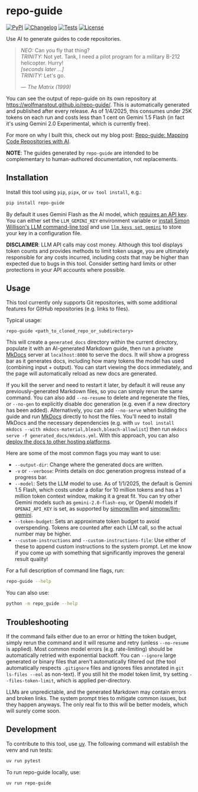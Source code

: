 # repo-guide

[![PyPI](https://img.shields.io/pypi/v/repo-guide.svg)](https://pypi.org/project/repo-guide/)
[![Changelog](https://img.shields.io/github/v/release/wolfmanstout/repo-guide?include_prereleases&label=changelog)](https://github.com/wolfmanstout/repo-guide/releases)
[![Tests](https://github.com/wolfmanstout/repo-guide/actions/workflows/test.yml/badge.svg)](https://github.com/wolfmanstout/repo-guide/actions/workflows/test.yml)
[![License](https://img.shields.io/badge/license-Apache%202.0-blue.svg)](https://github.com/wolfmanstout/repo-guide/blob/master/LICENSE)

Use AI to generate guides to code repositories.

> _NEO:_ Can you fly that thing?  
> _TRINITY:_ Not yet. Tank, I need a pilot program for a military B-212 helicopter. Hurry!  
> _[seconds later ...]_  
> _TRINITY:_ Let's go.
>
> — _The Matrix (1999)_

You can see the output of repo-guide on its own repository at
https://wolfmanstout.github.io/repo-guide/. This is automatically generated and
published after every release. As of 1/4/2025, this consumes under 25K tokens on
each run and costs less than 1 cent on Gemini 1.5 Flash (in fact it's using
Gemini 2.0 Experimental, which is currently free).

For more on why I built this, check out my blog post: [Repo-guide: Mapping Code
Repositories with
AI](https://handsfreecoding.org/2025/01/04/repo-guide-mapping-code-repositories-with-ai/).

**NOTE**: The guides generated by `repo-guide` are intended to be complementary to
human-authored documentation, not replacements.

## Installation

Install this tool using `pip`, `pipx`, or `uv tool install`, e.g.:

```bash
pip install repo-guide
```

By default it uses Gemini Flash as the AI model, which [requires an API
key](https://ai.google.dev/gemini-api/docs/api-key). You can either set the
`LLM_GEMINI_KEY` environment variable or [install Simon Willison's
LLM command-line tool](https://llm.datasette.io/) and use [`llm keys set
gemini`](https://llm.datasette.io/en/stable/setup.html#saving-and-using-stored-keys)
to store your key in a configuration file.

**DISCLAIMER**: LLM API calls may cost money. Although this tool displays token
counts and provides methods to limit token usage, you are ultimately responsible
for any costs incurred, including costs that may be higher than expected due to
bugs in this tool. Consider setting hard limits or other protections in your API
accounts where possible.

## Usage

This tool currently only supports Git repositories, with some additional
features for GitHub repositories (e.g. links to files).

Typical usage:

```
repo-guide <path_to_cloned_repo_or_subdirectory>
```

This will create a `generated_docs` directory within the current directory,
populate it with an AI-generated Markdown guide, then run a private
[MkDocs](https://www.mkdocs.org/) server at `localhost:8000` to serve the docs.
It will show a progress bar as it generates docs, including how many tokens the
model has used (combining input + output). You can start viewing the docs
immediately, and the page will automatically reload as new docs are generated.

If you kill the server and need to restart it later, by default it will reuse
any previously-generated Markdown files, so you can simply rerun the same
command. You can also add `--no-resume` to delete and regenerate the files, or
`--no-gen` to explicitly disable doc generation (e.g. even if a new directory
has been added). Alternatively, you can add `--no-serve` when building the guide
and run [MkDocs](https://www.mkdocs.org/) directly to host the files. You'll
need to install MkDocs and the necessary dependencies (e.g. with `uv tool
install mkdocs --with mkdocs-material,bleach,bleach-allowlist`) then run `mkdocs
serve -f generated_docs/mkdocs.yml`. With this approach, you can also [deploy
the docs to other hosting
platforms](https://www.mkdocs.org/user-guide/deploying-your-docs/#deploying-your-docs).

Here are some of the most common flags you may want to use:

- `--output-dir`: Change where the generated docs are written.
- `-v` or `--verbose`: Prints details on doc generation progress instead of a
  progress bar.
- `--model`: Sets the LLM model to use. As of 1/1/2025, the default is Gemini
  1.5 Flash, which costs under a dollar for 10 million tokens and has a 1
  million token context window, making it a great fit. You can try other Gemini
  models such as `gemini-2.0-flash-exp`, or OpenAI models if `OPENAI_API_KEY` is
  set, as supported by [simonw/llm](https://github.com/simonw/llm) and
  [simonw/llm-gemini](https://github.com/simonw/llm-gemini).
- `--token-budget`: Sets an approximate token budget to avoid overspending.
  Tokens are counted after each LLM call, so the actual number may be higher.
- `--custom-instructions` and `--custom-instructions-file`: Use either of these
  to append custom instructions to the system prompt. Let me know if you come up
  with something that significantly improves the general result quality!

For a full description of command line flags, run:

```bash
repo-guide --help
```

You can also use:

```bash
python -m repo_guide --help
```

## Troubleshooting

If the command fails either due to an error or hitting the token budget, simply
rerun the command and it will resume and retry (unless `--no-resume` is
applied). Most common model errors (e.g. rate-limiting) should be automatically
retried with exponential backoff. You can `--ignore` large generated or binary
files that aren't automatically filtered out (the tool automatically respects
`.gitignore` files and ignores files annotated in `git ls-files --eol` as
non-text). If you still hit the model token limit, try setting
`--files-token-limit`, which is applied per-directory.

LLMs are unpredictable, and the generated Markdown may contain errors and broken
links. The system prompt tries to mitigate common issues, but they happen
anyways. The only real fix to this will be better models, which will surely come
soon.

## Development

To contribute to this tool, use [uv](https://docs.astral.sh/uv/). The following
command will establish the venv and run tests:

```bash
uv run pytest
```

To run repo-guide locally, use:

```bash
uv run repo-guide
```
